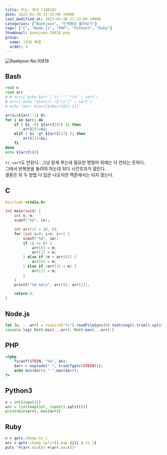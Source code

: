 ```yaml
---
title: 최소, 최대 (10818)
date: 2023-01-30 22:33:00 +0900
last_modified_at: 2023-01-30 22:33:00 +0900
categories: ["Baekjoon", "단계별로 풀어보기"]
tags: ["C", "Node.js", "PHP", "Python3", "Ruby"]
thumbnail: baekjoon-10818.png
group:
  name: 1차원 배열
  order: 3
---
```


![Baekjoon No.10818](baekjoon-10818.png)

## Bash
```bash
read n
read arr
# # arr=(`echo $arr | tr " " "\n" | sort`)
# arr=(`echo "${arr// /$'\n'}" | sort`)
# echo "$arr ${arr[${#arr[@]}-1]}"

arr2=(${arr::1} 0)
for i in $arr; do
	if [ $i -lt ${arr2[0]} ]; then
		arr2[0]=$i;
	elif [ $i -gt ${arr2[1]} ]; then
		arr2[1]=$i;
	fi
done
echo ${arr2[@]}
```
`tr`, `sort`도 안된다.. 그냥 문제 푸는데 필요한 명령어 외에는 다 안되는 듯하다.  
그래서 반복문을 돌려야 하는데 죄다 시간초과가 걸린다..  
결론은 위 두 방법 다 답은 나오지만 백준에서는 되지 않는다.

## C
```c
#include <stdio.h>

int main(void) {
	int n, m;
	scanf("%d", &n);

	int arr[2] = {0, 0};
	for (int i=0; i<n; i++) {
		scanf("%d", &m);
		if (i == 0) {
			arr[0] = m;
			arr[1] = m;
		} else if (m < arr[0]) {
			arr[0] = m;
		} else if (arr[1] < m) {
			arr[1] = m;
		}
	}
	printf("%d %d\n", arr[0], arr[1]);

	return 0;
}
```

## Node.js
```javascript
let [n, ...arr] = require("fs").readFileSync(0).toString().trim().split(/ |\n/).map(Number);
console.log( Math.min(...arr), Math.max(...arr) )
```

## PHP
```php
<?php
	fscanf(STDIN, "%d", $n);
	$arr = explode(" ", trim(fgets(STDIN)));
	echo min($arr)." ".max($arr);
?>
```

## Python3
```python
n = int(input())
arr = list(map(int, input().split()))
print(min(arr), max(arr))
```

## Ruby
```ruby
n = gets.chomp.to_i
arr = gets.chomp.split().map {|i| i.to_i}
puts "#{arr.min()} #{arr.max()}"
```
